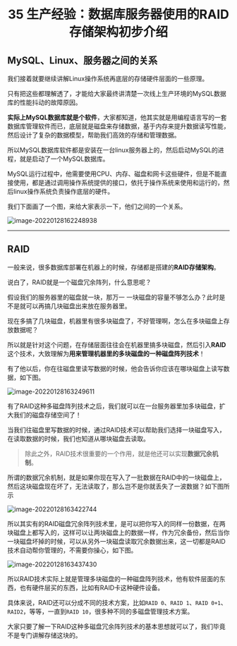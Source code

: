 <h1 align="center">35 生产经验：数据库服务器使用的RAID存储架构初步介绍</h1>



## MySQL、Linux、服务器之间的关系

我们接着就要继续讲解Linux操作系统再底层的存储硬件层面的一些原理。

只有把这些都理解透了，才能给大家最终讲清楚一次线上生产环境的MySQL数据库的性能抖动的故障原因。

**实际上MySQL数据库就是个软件**，大家都知道，他其实就是用编程语言写的一套数据库管理软件而已，底层就是磁盘来存储数据，基于内存来提升数据读写性能，然后设计了复杂的数据模型，帮助我们高效的存储和管理数据。

所以MySQL数据库软件都是安装在一台linux服务器上的，然后启动MySQL的进程，就是启动了一个MySQL数据库。

MySQL运行过程中，他需要使用CPU、内存、磁盘和网卡这些硬件，但是不能直接使用，都是通过调用操作系统提供的接口，依托于操作系统来使用和运行的，然后linux操作系统负责操作底层的硬件。

我们下面画了一个图，来给大家表示一下，他们之间的一个关系。

![image-20220128162248938](https://studyimages.oss-cn-beijing.aliyuncs.com/img/mysql/34-63/202210201136746.png)

---

## RAID

一般来说，很多数据库部署在机器上的时候，存储都是搭建的**RAID存储架构**。

说白了，RAID就是一个磁盘冗余阵列，什么意思呢？

假设我们的服务器里的磁盘就一块，那万一 一块磁盘的容量不够怎么办？此时是不是就可以再搞几块磁盘出来放在服务器里。

现在多搞了几块磁盘，机器里有很多块磁盘了，不好管理啊，怎么在多块磁盘上存放数据呢？

所以就是针对这个问题，在存储层面往往会在机器里搞多块磁盘，然后引入**RAID**这个技术，大致理解为**用来管理机器里的多块磁盘的一种磁盘阵列技术**！

有了他以后，你在往磁盘里读写数据的时候，他会告诉你应该在哪块磁盘上读写数据，如下图。

<img src="https://studyimages.oss-cn-beijing.aliyuncs.com/img/mysql/34-63/202210201136747.png" alt="image-20220128163249611" />

有了RAID这种多磁盘阵列技术之后，我们就可以在一台服务器里加多块磁盘，扩大我们的磁盘存储空间了！

当我们往磁盘里写数据的时候，通过RAID技术可以帮助我们选择一块磁盘写入，在读取数据的时候，我们也知道从哪块磁盘去读取。

> 除此之外，RAID技术很重要的一个作用，就是他还可以实现**数据冗余机制**。

所谓的数据冗余机制，就是如果你现在写入了一批数据在RAID中的一块磁盘上，然后这块磁盘现在坏了，无法读取了，那么岂不是你就丢失了一波数据？如下图所示

<img src="https://studyimages.oss-cn-beijing.aliyuncs.com/img/mysql/34-63/202210201136748.png" alt="image-20220128163422744" />

所以其实有的RAID磁盘冗余阵列技术里，是可以把你写入的同样一份数据，在两块磁盘上都写入的，这样可以让两块磁盘上的数据一样，作为冗余备份，然后当你一块磁盘坏掉的时候，可以从另外一块磁盘读取冗余数据出来，这一切都是RAID技术自动帮你管理的，不需要你操心，如下图。

<img src="https://studyimages.oss-cn-beijing.aliyuncs.com/img/mysql/34-63/202210201136749.png" alt="image-20220128163437430" />

所以RAID技术实际上就是管理多块磁盘的一种磁盘阵列技术，他有软件层面的东西，也有硬件层买的东西，比如有RAID卡这种硬件设备。

具体来说，RAID还可以分成不同的技术方案，比如`RAID 0`、`RAID 1`、`RAID 0+1`、`RAID2`，等等，一直到`RAID 10`，很多种不同的多磁盘管理技术方案。

大家只要了解一下RAID这种多磁盘冗余阵列技术的基本思想就可以了，我们毕竟不是专门讲解存储这块的。
